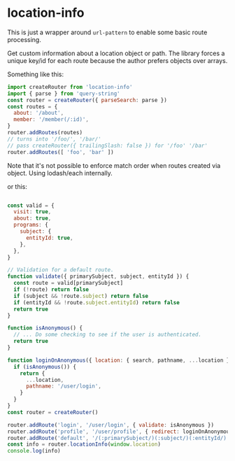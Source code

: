 # location-info

This is just a wrapper around `url-pattern` to enable some basic route processing.

Get custom information about a location object or path. The library forces a unique key/id for each route because the author prefers objects over arrays.

Something like this:

```javascript
import createRouter from 'location-info'
import { parse } from 'query-string'
const router = createRouter({ parseSearch: parse })
const routes = {
  about: '/about',
  member: '/member(/:id)',
}
router.addRoutes(routes)
// turns into '/foo/', '/bar/'
// pass createRouter({ trailingSlash: false }) for '/foo' '/bar'
router.addRoutes([ 'foo', 'bar' ])
```
Note that it's not possible to enforce match order when routes created via object. Using lodash/each internally.

or this:

```javascript

const valid = {
  visit: true,
  about: true,
  programs: {
    subject: {
      entityId: true,
    },
  },
}

// Validation for a default route.
function validate({ primarySubject, subject, entityId }) {
  const route = valid[primarySubject]
  if (!route) return false
  if (subject && !route.subject) return false
  if (entityId && !route.subject.entityId) return false
  return true
}

function isAnonymous() {
  // ... Do some checking to see if the user is authenticated.
  return true
}

function loginOnAnonymous({ location: { search, pathname, ...location } }, route) {
  if (isAnonymous()) {
    return {
      ...location,
      pathname: '/user/login',
    }
  }
}
const router = createRouter()

router.addRoute('login', '/user/login', { validate: isAnonymous })
router.addRoute('profile', '/user/profile', { redirect: loginOnAnonymous })
router.addRoute('default', '/(:primarySubject/)(:subject/)(:entityId/)', { validate })
const info = router.locationInfo(window.location)
console.log(info)

```
